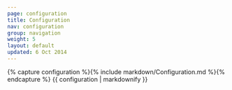 ```yaml
---
page: configuration
title: Configuration
nav: configuration
group: navigation
weight: 5
layout: default
updated: 6 Oct 2014
---
```


<div class="docs-section">
	{% capture configuration %}{% include markdown/Configuration.md %}{% endcapture %}
	{{ configuration | markdownify }}
</div>